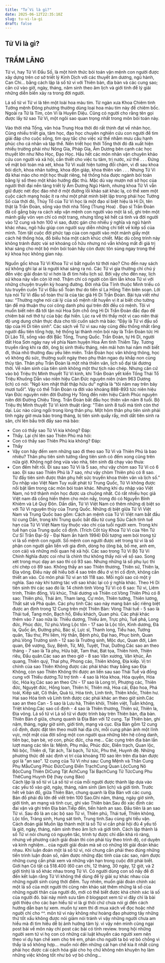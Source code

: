 ```yaml
---
title: "Tử Vi là gì?"
date: 2025-06-12T22:35:10Z
slug: tu-vi-la-gi
draft: false
---
```


## Tử Vi là gì?

## TRẦM LÃNG

Tử vi, hay Tử Vi Đẩu Số, là một hình thức bói toán vận mệnh con người được xây dựng trên cơ sở triết lý Kinh Dịch với các thuyết âm dương, ngũ hành, Can Chi… bằng cách lập lá số tử vi với Thiên bàn, địa bàn và các cung sao; căn cứ vào giờ, ngày, tháng, năm sinh theo âm lịch và giới tính để lý giải những diễn biến xảy ra trong đời người.

 Lá số tử vi
Tử vi là tên một loài hoa màu tím. Từ ngàn xưa Khoa Chiêm tinh Tướng mệnh Đông phương thường dùng loại hoa màu tím này để chiêm bốc. Ngoài ra Tử là Tím, còn Vi là Huyền Diệu. Cũng có người cho rằng tên gọi được lấy từ sao Tử Vi, một ngôi sao quan trọng nhất trong môn bói toán này.
 
Vào thời nhà Tống, văn hóa Trung Hoa thời đó rất thịnh đạt về nhân học. Cũng nhiều triết gia, tâm học, đạo học chuyên nghiên cứu con người để tìm giải đáp cho cuộc sống, tìm quy tắc cho việc xử thế nhằm mưu cầu hạnh phúc cho cá nhân và tập thể. Nền triết học thời Tống thời đó đã xuất hiện nhiều trường phái như Nông Gia, Pháp Gia, Âm Dương bên cạnh các học thuyết lớn như Nho Học, Đạo Học. Hầu hết các môn nhân vận chuyên khảo cứu con người và xã hội, cần thiết cho việc tu tâm, trị nước, xử thế . . .
Đứng về mặt bói toán mà xét, khoa Tử Vi xuất hiện tương đối chậm, vì đi sau khoa bói dịch, khoa nhân tướng, khoa độn giáp, khoa thiên văn . . . Nhưng Tử Vi đã khai mào cho một học thuật riêng, hệ thống hóa được ngành bói toán bằng lý số theo một khảo hướng đặc thù. Mặc dù vay mượn nơi sở học của người thời đại nền tảng triết lý Âm Dương Ngũ Hành, nhưng khoa Tử Vi vẫn giữ được nét đọc đáo nhờ ở một đường lối khảo sát khác lạ, có thể xem một cuộc cách mạng hoặc ít ra như một phát minh biệt lập trong phái học Tướng Số của thời đó, Thủy Tổ của Tử Vi học là một đạo sĩ biệt hiệu là Hi Di, tên thật là Trần Đoàn, sống vào thời nhà Tống (Trung Hoa) .
Đạo sĩ Trần Đoàn đã cố gắng bày ra cách xếp vận mệnh con người vào một lá số, ghi trên một mảnh giấy vỏn vẹn chỉ có một trang, nhưng tổng kê hết cá tính và đời người vào 12 cung và hơn 100 vì sao, được gán cho nhiều ý nghĩa và ngũ hành khác nhau, ngõ hầu giúp con người suy diễn những chi tiết về kiếp số của mình. Tóm tắt cuộc đời phức tạp của con người vào một mảnh giấy một cách hệ thống hóa, đồ biểu hóa một cách khúc chiết. Mặc dù công trình này không tránh được vài sơ khoáng cố hữu nhưng nó vẫn không mất đi giá trị khai sáng cho một bộ môn bói toán hãy còn được tôn sùng ngay trong thế kỷ khoa học không gian này.
 
Nguồn gốc khoa Tử Vi
Khoa Tử vi bắt nguồn từ thời nào? Cho đến nay sách sử không ghi lại ai là người khai sáng ra nó. Các Tử vi gia thường chỉ chú ý đến việc giải đoán tử vi hơn là đi tìm hiểu lịch sử. Bởi vậy cho đến nay, lịch sử khoa này vẫn còn lờ mờ. Thậm chí có người còn lầm lẫn khoa Tử vi với những chuyện truyền kỳ hoang đường.
Đời nhà Gia Tĩnh thuộc Minh triều có lưu truyền cuốn Tử vi Đẩu số Toàn thư do tiến sĩ La Hồng Tiên biên soạn. Lời tựa nói Tử Vi đẩu số toàn thư là của tác giả Hi Di Trần Đoàn.
Bài tựa viết như sau: “Thường nghe nói cái lý của số mệnh rất huyền vi ít ai biết cho tường tận để mà thuận thụ coi công danh phú quí trên đời đều có mệnh.
Tôi vì muốn biết nên đă tới tận núi Hoa Sơn chỗ ông Hi Di Trần Đoàn đắc đạo để chiêm bái nơi thờ tự của bậc đại hiền. Lúc ra về thì thấy một vị cao niên thái độ ung dung chân thực đưa cho tôi cuốn sách mà bảo: “Đây là Tử vi đẩu số tập của Hi Di tiên sinh”.
Các sách về Tử vi sau này cũng đều thống nhất rằng người đầu tiên tổng hợp, hệ thống lại thành môn bói này là Trần Đoàn tức Hi Di Lão Tổ, sống vào đời Bắc Tống, Trung Quốc.
Trần Đoàn, tự Hi Di, người đất Hoa Sơn ngày nay về phía Nam huyện Hoa Âm tỉnh Thiểm Tây. Tương truyền rằng khi ra đời, ông bị sinh thiếu tháng, nên mãi hơn hai năm mới biết đi, thủa nhỏ thường đau yếu liên miên. Trần Đoàn học văn không thông, học võ không đủ sức, thường suốt ngày theo phụ thân ngao du khắp non cùng thủy tận.
Thân phụ Trần Đoàn là một nhà thiên văn, lịch số đại tài đương thời. Về năm sinh của tiên sinh không một thư tịch nào chép. Nhưng căn cứ vào bộ Triệu thị Minh thuyết Tử Vi kinh, khi Trần Đoàn yết kiến Tống Thái Tổ Triệu Khuông Dẫn vào niên hiệu Càn Đức nguyên niên (năm 963 Dương lịch) có nói: "Ngô kim nhật thất thập hữu dư" nghĩa là “tôi năm nay trên bảy mươi tuổI”. Vậy có thể Trần Đoàn ra đời vào khoảng 888-893 tức niên hiệu Vạn Đức nguyên niên đời Đường Hy Tông đến niên hiệu Cảnh Phúc nguyên niên đời Đường Chiêu Tông. Trần Đoàn bắt đầu học thiên văn năm 8 tuổi.
Bộ Triệu thị Minh thuyết Tử Vi kinh thuật rằng:
"Tiên sinh 8 tuổi mà tính còn thơ dại. Lúc nào cũng ngồi trong lòng thân phụ. Một hôm thân phụ tiên sinh phải tính ngày giờ mưa bão trong tháng, bị tiên sinh quấy rầy, mới dắt tiên sinh ra sân, chỉ lên bầu trời đầy sao mà bảo:
- Con có thấy sao Tử Vi kia không?
Đáp:
- Thấy.
Lại chỉ lên sao Thiên Phủ mà hỏi:
- Con có thấy sao Thiên Phủ kia không?
Đáp:
- Thấy
- Vậy con hãy đếm xem những sao đi theo sao Tử Vi và Thiên Phủ là bao nhiêu?
Thân phụ tiên sinh tưởng rằng tiên sinh có đếm xong cũng trên nữa giờ. Không ngờ ông vừa vào nhà, tiên sinh đã chạy vào thưa:
- Con đếm hết rồi. Đi sau sao Tử Vi là 5 sao, như vậy chòm sao Tử Vi có 6 sao. Đi sau sao Thiên Phủ là 7 sao, như vậy chòm Thiên phủ có 8 sao.
Từ đấy tiên sinh được thân phụ hết sức truyền khoa thiên văn và lịch số."
Du nhập vào Việt Nam
Tuy xuất phát từ Trung Quốc, Tử Vi không được nổi bật lắm trong các môn bói toán khác. Nhưng khi du nhập vào Việt Nam, nó trở thành môn học được ưa chuộng nhất. Có rất nhiều học giả Việt nam đã cống hiến thêm cho môn nầy, trong đó có Nguyễn Bỉnh Khiêm và Lê Quý Đôn. Dần dần, Tử Vi Việt Nam có thêm những dị biệt so với Tử Vi nguyên thủy của Trung Quốc.
Những dị biệt giữa Tử Vi Việt Nam và Trung Quốc bao gồm:
Cách an mệnh của Tử Vi Việt nam bắt đầu từ cung Dần, trong khi Trung quốc bắt đầu từ cung Sửu
Cách tính tuế hạn của Tử Vi Việt Nam tùy thuộc vào chi của tuổi người xem. Trong khi tuế hạn của Trung quốc cố định.
(Trích Cốt tủy Khoa Tử Vi của Yên Tử Cư Sĩ Trần Đại-Sỹ - Đại Nam ấn hành 1994)
Đối tượng xem bói trong tử vi là số mệnh con người.
Số mệnh con người được xét trong tử vi là số phận con người gắn liền với gia đình, dòng họ (ông bà, bố mẹ, anh em, con cái) và những mối quan hệ xã hội.
Các sao trong Tử Vi
Bộ Tử Vi Chính Nghĩa được coi như là chính thư không thấy nói về số sao. Song xét trong mục dạy an sao thì có 93 sao. Nhưng những lá số phụ lục thì chỉ chép có 89 sao. Không thấy an sao Thiên thương, Thiên sứ, Thiên la, Địa võng. Điều này dễ hiểu bởi 4 sao trên đều ở vị trí cố định, không cần thiết an vào.
Có môn phái Tử vi an tới 118 sao. Mỗi ngôi sao có một ý nghĩa. Sao này khi tương tác với sao khác lại có ý nghĩa khác.
Theo Hi Di tiên sinh thì các sao đó là:
14 chính tinh Vòng Tử Vi có 6 sao: Tử vi, Liêm trinh, Thiên đồng, Vũ khúc, Thái dương và Thiên cơ.Vòng Thiên Phủ có 8 sao: Thiên phủ, Thái âm, Tham lang, Cự môn, Thiên tướng, Thiên lương, Thất sát và Phá quân. 
Các phụ tinh
Các sao này mang bản sắc riêng biệt được an định trong 12 Cung trên một Thiên Bàn:
 Vòng Thái tuế - 5 sao là Thái tuế, Tang môn, Bạch hổ, Điếu khách, Quan phù. Các phái khác thêm vào 7 sao nữa là: Thiếu dương, Thiếu âm, Trực phù, Tuế phá, Long đức, Phúc đức, Tử phù.Vòng Lộc tồn - 17 sao là Lộc tồn, Kình dương, Đà la, Quốc ấn, Đường phù, Bác sĩ, Lực sĩ, Thanh long, Tiểu hao, Tướng quân, Tấu thư, Phi liêm, Hỷ thần, Bệnh phù, Đại hao, Phục binh, Quan phủ.Vòng Trường sinh - 12 sao là Trường sinh, Mộc dục, Quan đới, Lâm quan, Đế vượng, Suy, Bệnh, Tử, Mộ, Tuyệt, Thai, Dưỡng.Các sao an theo tháng - 7 sao là Tả phụ, Hữu bật, Tam thai, Bát tọa, Thiên hình, Thiên riêu, Đẩu quân.Các sao an theo giờ - 8 sao Văn xương, Văn khúc, Ân quang, Thiên quý, Thai phụ, Phong cáo, Thiên không, Địa kiếp. Vị trí chính của sao Thiên Không được các phái khác thay bằng sao Địa Không, còn sao Thiên Không thì được an liền sau sao Thái Tuế và đồng cung với Thiếu dương.Tứ trợ tinh - 4 sao là Hóa khoa, Hóa quyền, Hóa lộc, Hóa kỵ.Các sao an theo Chi - 17 sao là Long trì, Phượng các, Thiên đức, Nguyệt đức, Hồng loan, Thiên hỉ, Thiên mã, Hoa cái, Đào hoa, Phá toái, Kiếp sát, Cô thần, Quả tú, Hỏa tinh, Linh tinh, Thiên khốc, Thiên hư. Hai sao Hỏa tinh và Linh tinh được các phái khác an theo giờ sinh.Các sao an theo Can - 5 sao là Lưu hà, Thiên khôi, Thiên việt, Tuần không, Triệt không.Các sao cố định - 4 sao là Thiên thương, Thiên sứ, Thiên la, Địa võng. 
Lá số tử vi
Lá số tử vi được trình bày trên Thiên bàn, địa bàn. Thiên Bàn ở giữa, chung quanh là Địa Bàn với 12 cung.
Tại Thiên bàn, ghi năm, tháng, ngày giờ sinh, giới tính, mạng và cục.
Địa Bàn gồm 12 cung cố định, được đặt tên theo mười hai địa chi, mỗi cung phản ảnh một lĩnh vực, một mặt của đời sống một con người qua những liên hệ công danh, tiền bạc, bạn bè, vợ con, phúc đức, cha mẹ… Các cung trên địa bàn lần lượt mang các tên là: Mệnh, Phụ mẫu, Phúc đức, Điền trạch, Quan lộc, Nô bộc, Thiên di, Tật ách, Tài bạch, Tử tức, Phu thê, Huynh đệ.
Những phương thức để xác định vị trí của khoảng 110 sao lên trên địa bàn được gọi là "an sao".
12 cung của Tử Vi như sau:
Cung Mệnh và Thân Cung Phụ MẫuCung Phúc ĐứcCung Điền TrạchCung Quan LộcCung Nô BộcCung Thiên DiCung Tật ÁchCung Tài BạchCung Tử TứcCung Phu ThêCung Huynh Đệ (hay cung Bào)           
Cách lập lá số tử vi
Lá số tử vi của mỗi người được thành lập dựa vào các yếu tố vào giờ, ngày, tháng, năm sinh (âm lịch) và giới tính.
 Trước hết vẽ bản đồ, giữa Thiên Bàn, chung quanh là Địa Bàn với các cung. Bản đồ phải đủ lớn để viết trên 100 Sao.Ghi năm, tháng, ngày giờ sinh, giới tính, an mạng và tính cục, ghi vào Thiên bàn.Sau đó xác định các đai vận và ghi trên Địa bàn.Tiếp đến, tiến hành an sao. Đầu tiên là an sao Tử vi. Sau đó là an các bộ sao Tử vi, Thiên phủ, Thái tuế, Thiên không, Lộc tồn, Tràng sinh, Hung sát tinh, Trung tinh.Sau cùng ghi tiểu vận. 
Cách đoán giải
Muốn lập thành một lá số Tử vi cần phải hội đủ 4 yếu tố là giờ, ngày, tháng, năm sinh theo âm lịch và giới tính. Cách lập thành lá số Tử vi nói chung có nguyên tắc, trình tự được chỉ dẩn khá rỏ ràng, nhưng về phương cách giải đoán thì còn phải tùy theo trình độ, cơ duyên và kinh nghiệm... của người giải đoán mà sẽ có những lời giải đoán khác nhau.
Khi luận đoán một lá số tử vi, nói chung cần phải theo đúng những tiến trình luận đoán số, nắm được những đặc tính của các sao, nắm được những cung cần phải xem và những vận hạn trong cuộc đời phải biết.
Giới hạn
Có tất cả 518.400 (60 can chi, 12 tháng, 30 ngày, 12 giờ, và 2 giới tính) lá số khác nhau trong Tử Vi. Có người dùng con số nầy để đi đến kết luận rằng Tử Vi không thể dùng để lý giải sự khác nhau của những người sinh cùng thời điểm. Tuy nhiên, muốn giải đoán chính xác một lá số của một người thì cũng nên khảo sát thêm những lá số của những người thân của người đó, mới có thể biết được khá chính xác lá số của người đó.
 bài này mình sưu tầm ở blogspot xem tử vi đây chỉ là bài giới thiệu cho các bạn hiểu tử vi là gì thôi chứ chưa nói gì đến cách hướng dẫn bạn tự xem. muốn tự xem thì đi mua xách về đọc hoặc nhờ người chỉ cho ^^. môn tử vi này không như hoàng đạo phương tây những thứ tốt xấu không được nói giảm nói tránh vì vậy những người chưa am hiểu mà đi tìm hiểu dễ bị ảnh hưởng tâm lý. vì vậy nên mình cũng ngại post bài về môn này chỉ post các bài có tính review. trong hội những người xem tử vi họ con có những cái luật khuyến cáo người xem nên theo ví dụ hạn chế xem cho trẻ em, phán cho người ta bỏ vợ bỏ chồng vì thấy lá số không hợp... muốn nói đến những cái hạn chế kia ít nhất cũng phải học được cái cách hóa giải cho họ chứ không nên khuyên họ làm những việc không tốt như bỏ vợ bỏ chồng...